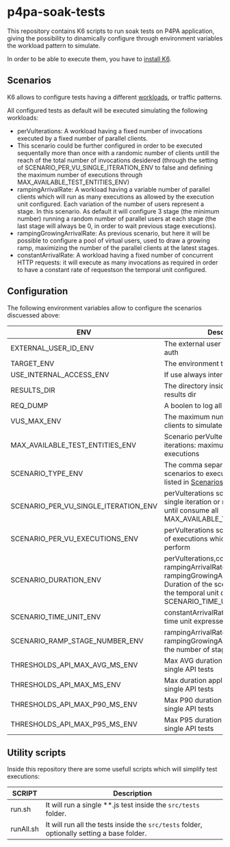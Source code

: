 # p4pa-soak-tests

This repository contains K6 scripts to run soak tests on P4PA application, giving the possibility to dinamically configure through environment variables the workload pattern to simulate.

In order to be able to execute them, you have to [install K6](https://k6.io/docs/get-started/installation/).

## Scenarios

K6 allows to configure tests having a different [workloads](https://k6.io/docs/using-k6/scenarios/), or traffic patterns.

All configured tests as default will be executed simulating the following workloads:

- perVuIterations: A workload having a fixed number of invocations executed by a fixed number of parallel clients.
- This scenario could be further configured in order to be executed sequentally more than once with a randomic number of clients untill the reach of the total number of invocations desidered (through the setting of SCENARIO_PER_VU_SINGLE_ITERATION_ENV to false and defining the maximum number of executions through MAX_AVAILABLE_TEST_ENTITIES_ENV)
- rampingArrivalRate: A workload having a variable number of parallel clients which will run as many executions as allowed by the execution unit configured. Each variation of the number of users represent a stage. In this scenario. As default it will configure 3 stage (the minimum number) running a random number of parallel users at each stage (the last stage will always be 0, in order to wait previous stage executions).
- rampingGrowingArrivalRate: As previous scenario, but here it will be possible to configure a pool of virtual users, used to draw a growing ramp, maximizing the number of the parallel clients at the latest stages.
- constantArrivalRate: A workload having a fixed number of concurrent HTTP requests: it will execute as many invocations as required in order to have a constant rate of requestson the temporal unit configured.

## Configuration

The following environment variables allow to configure the scenarios discuessed above:

| ENV                                  | Description                                                                                                                                                                                 | Default |
| ------------------------------------ | ------------------------------------------------------------------------------------------------------------------------------------------------------------------------------------------- | ------- |
| EXTERNAL_USER_ID_ENV                 | The external user id to use during fake auth                                                                                                                                                |
| TARGET_ENV                           | The environment to test                                                                                                                                                                     |         |
| USE_INTERNAL_ACCESS_ENV              | If use always internal base url or not                                                                                                                                                      | false   |
| RESULTS_DIR                          | The directory inside which create the results dir                                                                                                                                           | .       |
| REQ_DUMP                             | A boolen to log all requests or not                                                                                                                                                         | false   |
| VUS_MAX_ENV                          | The maximum number of parallel clients to simulate                                                                                                                                          | 3       |
| MAX_AVAILABLE_TEST_ENTITIES_ENV      | Scenario perVuIterations with multiple iterations: maximum number of executions                                                                                                             | 3       |
| SCENARIO_TYPE_ENV                    | The comma separated names of the scenarios to execute. Use the keys listed in [Scenarios](#Scenarios) paragraph                                                                             | ALL     |
| SCENARIO_PER_VU_SINGLE_ITERATION_ENV | perVuIterations scenario: if run a single iteration or multiple consecutive until consume all MAX_AVAILABLE_TEST_ENTITIES_ENV                                                               | false   |
| SCENARIO_PER_VU_EXECUTIONS_ENV       | perVuIterations scenario: the number of executions which each client will perform                                                                                                           | 1       |
| SCENARIO_DURATION_ENV                | perVuIterations,constantArrivalRate, rampingArrivalRate, rampingGrowingArrivalRate scenario: Duration of the scenario expressed as the temporal unit defined through SCENARIO_TIME_UNIT_ENV | 10      |
| SCENARIO_TIME_UNIT_ENV               | constantArrivalRate scenario: scenario time unit expressed as seconds                                                                                                                       | 1       |
| SCENARIO_RAMP_STAGE_NUMBER_ENV       | rampingArrivalRate, rampingGrowingArrivalRate scenario: the number of stages of the ramp                                                                                                    | 3       |
| THRESHOLDS_API_MAX_AVG_MS_ENV        | Max AVG duration applied as default to single API tests                                                                                                                                     | 500     |
| THRESHOLDS_API_MAX_MS_ENV            | Max duration applied as default to single API tests                                                                                                                                         | 1000    |
| THRESHOLDS_API_MAX_P90_MS_ENV        | Max P90 duration applied as default to single API tests                                                                                                                                     | 800     |
| THRESHOLDS_API_MAX_P95_MS_ENV        | Max P95 duration applied as default to single API tests                                                                                                                                     | 1000    |

## Utility scripts

Inside this repository there are some usefull scripts which will simplify test executions:

| SCRIPT    | Description                                                                                |
| --------- | ------------------------------------------------------------------------------------------ |
| run.sh    | It will run a single \*\*.js test inside the `src/tests` folder.                           |
| runAll.sh | It will run all the tests inside the `src/tests` folder, optionally setting a base folder. |
